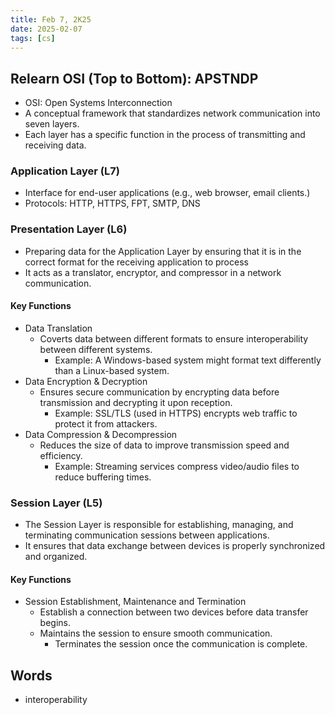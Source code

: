 ```yaml
---
title: Feb 7, 2K25
date: 2025-02-07
tags: [cs]
---
```


## Relearn OSI (Top to Bottom): APSTNDP

- OSI: Open Systems Interconnection
- A conceptual framework that standardizes network communication into seven layers.
- Each layer has a specific function in the process of transmitting and receiving data.

### Application Layer (L7)

- Interface for end-user applications (e.g., web browser, email clients.)
- Protocols: HTTP, HTTPS, FPT, SMTP, DNS

### Presentation Layer (L6)

- Preparing data for the Application Layer by ensuring that it is in the correct format for the receiving application to process
- It acts as a translator, encryptor, and compressor in a network communication.

#### Key Functions

- Data Translation
  - Coverts data between different formats to ensure interoperability between different systems.
    - Example: A Windows-based system might format text differently than a Linux-based system.
- Data Encryption & Decryption
  - Ensures secure communication by encrypting data before transmission and decrypting it upon reception.
    - Example: SSL/TLS (used in HTTPS) encrypts web traffic to protect it from attackers.
- Data Compression & Decompression
  - Reduces the size of data to improve transmission speed and efficiency.
    - Example: Streaming services compress video/audio files to reduce buffering times.

### Session Layer (L5)

- The Session Layer is responsible for establishing, managing, and terminating communication sessions between applications.
- It ensures that data exchange between devices is properly synchronized and organized.

#### Key Functions

- Session Establishment, Maintenance and Termination
  - Establish a connection between two devices before data transfer begins.
  - Maintains the session to ensure smooth communication.
	- Terminates the session once the communication is complete.

## Words

- interoperability